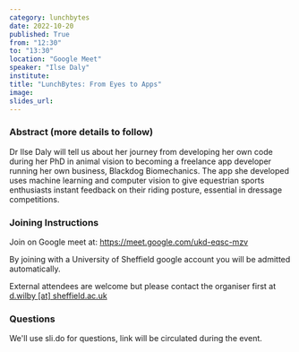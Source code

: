 ```yaml
---
category: lunchbytes
date: 2022-10-20
published: True
from: "12:30"
to: "13:30"
location: "Google Meet"
speaker: "Ilse Daly"
institute:
title: "LunchBytes: From Eyes to Apps"
image:
slides_url:
---
```


### Abstract (more details to follow)

Dr Ilse Daly will tell us about her journey from developing her own code during her PhD in animal vision to becoming a freelance app developer running her own business, Blackdog Biomechanics. The app she developed uses machine learning and computer vision to give equestrian sports enthusiasts instant feedback on their riding posture, essential in dressage competitions.

### Joining Instructions
Join on Google meet at: https://meet.google.com/ukd-eqsc-mzv

By joining with a University of Sheffield google account you will be admitted automatically.

External attendees are welcome but please contact the organiser first at [d.wilby [at] sheffield.ac.uk](mailto:d.wilby@sheffield.ac.uk)

### Questions

We'll use sli.do for questions, link will be circulated during the event.

